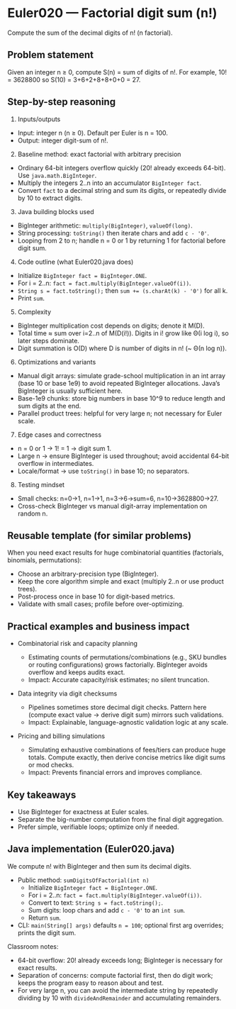 # Euler020 — Factorial digit sum (n!)

Compute the sum of the decimal digits of n! (n factorial).

## Problem statement

Given an integer n ≥ 0, compute S(n) = sum of digits of n!. For example, 10! = 3628800 so S(10) = 3+6+2+8+8+0+0 = 27.

## Step-by-step reasoning

1) Inputs/outputs
- Input: integer n (n ≥ 0). Default per Euler is n = 100.
- Output: integer digit-sum of n!.

2) Baseline method: exact factorial with arbitrary precision
- Ordinary 64-bit integers overflow quickly (20! already exceeds 64-bit). Use `java.math.BigInteger`.
- Multiply the integers 2..n into an accumulator `BigInteger fact`.
- Convert `fact` to a decimal string and sum its digits, or repeatedly divide by 10 to extract digits.

3) Java building blocks used
- BigInteger arithmetic: `multiply(BigInteger)`, `valueOf(long)`.
- String processing: `toString()` then iterate chars and add `c - '0'`.
- Looping from 2 to n; handle n = 0 or 1 by returning 1 for factorial before digit sum.

4) Code outline (what Euler020.java does)
- Initialize `BigInteger fact = BigInteger.ONE`.
- For i = 2..n: `fact = fact.multiply(BigInteger.valueOf(i))`.
- `String s = fact.toString();` then `sum += (s.charAt(k) - '0')` for all k.
- Print `sum`.

5) Complexity
- BigInteger multiplication cost depends on digits; denote it M(D).
- Total time ≈ sum over i=2..n of M(D(i!)). Digits in i! grow like Θ(i log i), so later steps dominate.
- Digit summation is O(D) where D is number of digits in n! (~ Θ(n log n)).

6) Optimizations and variants
- Manual digit arrays: simulate grade-school multiplication in an int array (base 10 or base 1e9) to avoid repeated BigInteger allocations. Java’s BigInteger is usually sufficient here.
- Base-1e9 chunks: store big numbers in base 10^9 to reduce length and sum digits at the end.
- Parallel product trees: helpful for very large n; not necessary for Euler scale.

7) Edge cases and correctness
- n = 0 or 1 → 1! = 1 → digit sum 1.
- Large n → ensure BigInteger is used throughout; avoid accidental 64-bit overflow in intermediates.
- Locale/format → use `toString()` in base 10; no separators.

8) Testing mindset
- Small checks: n=0→1, n=1→1, n=3→6→sum=6, n=10→3628800→27.
- Cross-check BigInteger vs manual digit-array implementation on random n.

## Reusable template (for similar problems)

When you need exact results for huge combinatorial quantities (factorials, binomials, permutations):
- Choose an arbitrary-precision type (BigInteger).
- Keep the core algorithm simple and exact (multiply 2..n or use product trees).
- Post-process once in base 10 for digit-based metrics.
- Validate with small cases; profile before over-optimizing.

## Practical examples and business impact

- Combinatorial risk and capacity planning
  - Estimating counts of permutations/combinations (e.g., SKU bundles or routing configurations) grows factorially. BigInteger avoids overflow and keeps audits exact.
  - Impact: Accurate capacity/risk estimates; no silent truncation.

- Data integrity via digit checksums
  - Pipelines sometimes store decimal digit checks. Pattern here (compute exact value → derive digit sum) mirrors such validations.
  - Impact: Explainable, language-agnostic validation logic at any scale.

- Pricing and billing simulations
  - Simulating exhaustive combinations of fees/tiers can produce huge totals. Compute exactly, then derive concise metrics like digit sums or mod checks.
  - Impact: Prevents financial errors and improves compliance.

## Key takeaways

- Use BigInteger for exactness at Euler scales.
- Separate the big-number computation from the final digit aggregation.
- Prefer simple, verifiable loops; optimize only if needed.

## Java implementation (Euler020.java)

We compute n! with BigInteger and then sum its decimal digits.

- Public method: `sumDigitsOfFactorial(int n)`
  - Initialize `BigInteger fact = BigInteger.ONE`.
  - For i = 2..n: `fact = fact.multiply(BigInteger.valueOf(i))`.
  - Convert to text: `String s = fact.toString();`.
  - Sum digits: loop chars and add `c - '0'` to an `int sum`.
  - Return `sum`.
- CLI: `main(String[] args)` defaults `n = 100`; optional first arg overrides; prints the digit sum.

Classroom notes:
- 64-bit overflow: 20! already exceeds long; BigInteger is necessary for exact results.
- Separation of concerns: compute factorial first, then do digit work; keeps the program easy to reason about and test.
- For very large n, you can avoid the intermediate string by repeatedly dividing by 10 with `divideAndRemainder` and accumulating remainders.
